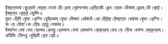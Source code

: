 

  
वै॒श्वा॒न॒रस्य॑।सु॒ऽम॒तौ।स्या॒म॒।राजा॑।हि।क॒म्।भुव॑नानाम्।अ॒भि॒ऽश्रीः।इ॒तः।जा॒तः।विश्व॑म्।इ॒दम्।वि।च॒ष्टे॒।वै॒श्वा॒न॒रः।य॒त॒ते॒।सूर्ये॑ण॥  
पृ॒ष्टः।दि॒वि।पृ॒ष्टः।अ॒ग्निः।पृ॒थि॒व्याम्।पृ॒ष्टः।विश्वाः॑।ओष॑धीः।आ।वि॒वे॒श॒।वै॒श्वा॒न॒रः।सह॑सा।पृ॒ष्टः।अ॒ग्निः।सः।नः॒।दिवा॑।सः।रि॒षः।पा॒तु॒।नक्त॑म्॥  
वैश्वा॑नर।तव॑।तत्।स॒त्यम्।अ॒स्तु॒।अ॒स्मान्।रायः॑।म॒घवा॑नः।स॒च॒न्ता॒म्।तत्।नः॒।मि॒त्रः।वरु॑णः।म॒म॒ह॒न्ता॒म्।अदि॑तिः।सिन्धुः॑।पृ॒थि॒वी।उ॒त।द्यौः॥  
